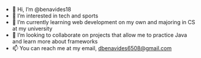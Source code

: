 - 👋 Hi, I’m @benavides18
- 👀 I’m interested in tech and sports
- 🌱 I’m currently learning web development on my own and majoring in CS at my university
- 💞️ I’m looking to collaborate on projects that allow me to practice Java and learn more about frameworks
- 📫 You can reach me at my email, dbenavides6508@gmail.com

<!---
benavides18/benavides18 is a ✨ special ✨ repository because its `README.md` (this file) appears on your GitHub profile.
You can click the Preview link to take a look at your changes.
--->
